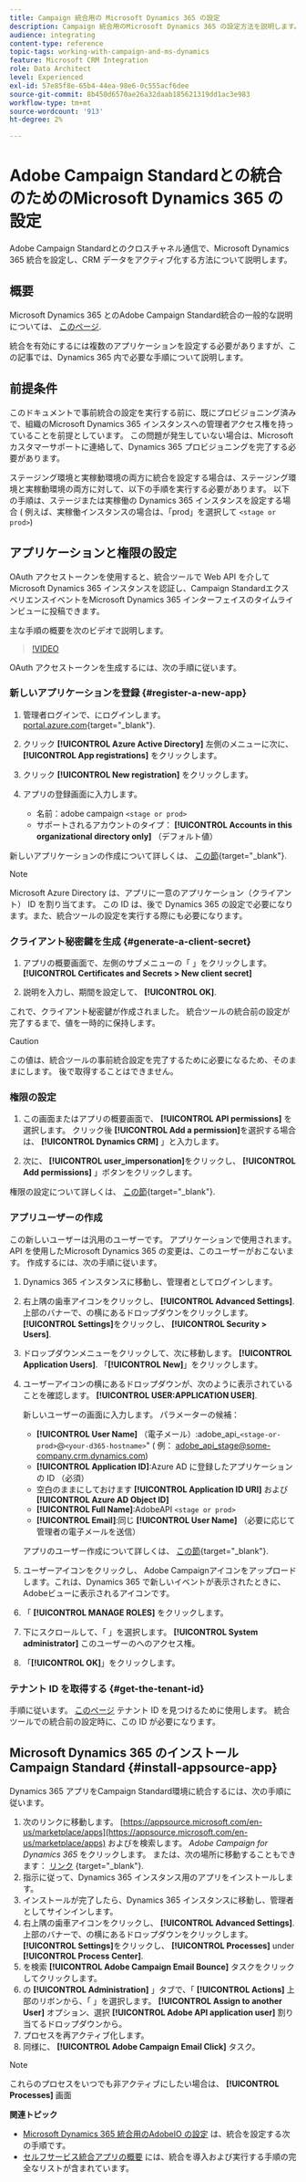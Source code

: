 ```yaml
---
title: Campaign 統合用の Microsoft Dynamics 365 の設定
description: Campaign 統合用のMicrosoft Dynamics 365 の設定方法を説明します。
audience: integrating
content-type: reference
topic-tags: working-with-campaign-and-ms-dynamics
feature: Microsoft CRM Integration
role: Data Architect
level: Experienced
exl-id: 57e85f8e-65b4-44ea-98e6-0c555acf6dee
source-git-commit: 8b450d6570ae26a32daab185621319dd1ac3e983
workflow-type: tm+mt
source-wordcount: '913'
ht-degree: 2%

---
```


# Adobe Campaign Standardとの統合のためのMicrosoft Dynamics 365 の設定

Adobe Campaign Standardとのクロスチャネル通信で、Microsoft Dynamics 365 統合を設定し、CRM データをアクティブ化する方法について説明します。

## 概要

Microsoft Dynamics 365 とのAdobe Campaign Standard統合の一般的な説明については、 [このページ](../../integrating/using/d365-acs-get-started.md).

統合を有効にするには複数のアプリケーションを設定する必要がありますが、この記事では、Dynamics 365 内で必要な手順について説明します。

## 前提条件

このドキュメントで事前統合の設定を実行する前に、既にプロビジョニング済みで、組織のMicrosoft Dynamics 365 インスタンスへの管理者アクセス権を持っていることを前提としています。  この問題が発生していない場合は、Microsoftカスタマーサポートに連絡して、Dynamics 365 プロビジョニングを完了する必要があります。

ステージング環境と実稼動環境の両方に統合を設定する場合は、ステージング環境と実稼動環境の両方に対して、以下の手順を実行する必要があります。 以下の手順は、ステージまたは実稼働の Dynamics 365 インスタンスを設定する場合 ( 例えば、実稼働インスタンスの場合は、「prod」を選択して `<stage or prod>`)

## アプリケーションと権限の設定

OAuth アクセストークンを使用すると、統合ツールで Web API を介してMicrosoft Dynamics 365 インスタンスを認証し、Campaign StandardエクスペリエンスイベントをMicrosoft Dynamics 365 インターフェイスのタイムラインビューに投稿できます。

主な手順の概要を次のビデオで説明します。

>[!VIDEO](https://video.tv.adobe.com/v/27637)

OAuth アクセストークンを生成するには、次の手順に従います。

### 新しいアプリケーションを登録 {#register-a-new-app}

1. 管理者ログインで、にログインします。 [portal.azure.com](https://portal.azure.com){target="_blank"}.

1. クリック **[!UICONTROL Azure Active Directory]** 左側のメニューに次に、 **[!UICONTROL App registrations]** をクリックします。

1. クリック **[!UICONTROL New registration]** をクリックします。

1. アプリの登録画面に入力します。

   * 名前：adobe campaign `<stage or prod>`
   * サポートされるアカウントのタイプ： **[!UICONTROL Accounts in this organizational directory only]** （デフォルト値）

新しいアプリケーションの作成について詳しくは、 [この節](https://docs.microsoft.com/ja-jp/azure/active-directory/develop/quickstart-register-app){target="_blank"}.

>[!NOTE]
>
>Microsoft Azure Directory は、アプリに一意のアプリケーション（クライアント） ID を割り当てます。 この ID は、後で Dynamics 365 の設定で必要になります。また、統合ツールの設定を実行する際にも必要になります。

### クライアント秘密鍵を生成 {#generate-a-client-secret}

1. アプリの概要画面で、左側のサブメニューの「 」をクリックします。 **[!UICONTROL Certificates and Secrets > New client secret]**

1. 説明を入力し、期間を設定して、 **[!UICONTROL OK]**.

これで、クライアント秘密鍵が作成されました。 統合ツールの統合前の設定が完了するまで、値を一時的に保持します。

>[!CAUTION]
>
>この値は、統合ツールの事前統合設定を完了するために必要になるため、そのままにします。 後で取得することはできません。


### 権限の設定

1. この画面またはアプリの概要画面で、 **[!UICONTROL API permissions]** を選択します。  クリック後 **[!UICONTROL Add a permission]**&#x200B;を選択する場合は、 **[!UICONTROL Dynamics CRM]** 」と入力します。

1. 次に、 **[!UICONTROL user_impersonation]**&#x200B;をクリックし、 **[!UICONTROL Add permissions]** 」ボタンをクリックします。

権限の設定について詳しくは、 [この節](https://docs.microsoft.com/en-us/azure/active-directory/develop/quickstart-configure-app-access-web-apis#add-permissions-to-access-web-apis){target="_blank"}.

### アプリユーザーの作成

この新しいユーザーは汎用のユーザーです。 アプリケーションで使用されます。API を使用したMicrosoft Dynamics 365 の変更は、このユーザーがおこないます。 作成するには、次の手順に従います。

1. Dynamics 365 インスタンスに移動し、管理者としてログインします。

1. 右上隅の歯車アイコンをクリックし、 **[!UICONTROL Advanced Settings]**. 上部のバナーで、の横にあるドロップダウンをクリックします。 **[!UICONTROL Settings]**&#x200B;をクリックし、 **[!UICONTROL Security > Users]**.

1. ドロップダウンメニューをクリックして、次に移動します。 **[!UICONTROL Application Users]**. 「**[!UICONTROL New]**」をクリックします。

1. ユーザーアイコンの横にあるドロップダウンが、次のように表示されていることを確認します。 **[!UICONTROL USER:APPLICATION USER]**.

   新しいユーザーの画面に入力します。  パラメーターの候補：

   * **[!UICONTROL User Name]** （電子メール）:adobe_api_`<stage-or-prod>`@`<your-d365-hostname>`&quot; ( 例： adobe_api_stage@some-company.crm.dynamics.com)
   * **[!UICONTROL Application ID]**:Azure AD に登録したアプリケーションの ID （必須）
   * 空白のままにしておけます **[!UICONTROL Application ID URI]** および **[!UICONTROL Azure AD Object ID]**
   * **[!UICONTROL Full Name]**:AdobeAPI `<stage or prod>`
   * **[!UICONTROL Email]**:同じ **[!UICONTROL User Name]** （必要に応じて管理者の電子メールを送信）

   アプリのユーザー作成について詳しくは、 [この節](https://docs.microsoft.com/en-gb/power-platform/admin/create-users-assign-online-security-roles#create-an-application-user){target="_blank"}.

1. ユーザーアイコンをクリックし、 Adobe Campaignアイコンをアップロードします。これは、Dynamics 365 で新しいイベントが表示されたときに、Adobeビューに表示されるアイコンです。

1. 「 **[!UICONTROL MANAGE ROLES]** をクリックします。

1. 下にスクロールして、「 」を選択します。 **[!UICONTROL System administrator]** このユーザーのへのアクセス権。

1. 「**[!UICONTROL OK]**」をクリックします。

### テナント ID を取得する {#get-the-tenant-id}

手順に従います。 [このページ](https://docs.microsoft.com/en-us/onedrive/find-your-office-365-tenant-id) テナント ID を見つけるために使用します。  統合ツールでの統合前の設定時に、この ID が必要になります。

## Microsoft Dynamics 365 のインストールCampaign Standard {#install-appsource-app}

Dynamics 365 アプリをCampaign Standard環境に統合するには、次の手順に従います。

1. 次のリンクに移動します。 [https://appsource.microsoft.com/en-us/marketplace/apps](https://appsource.microsoft.com/en-us/marketplace/apps) およびを検索します。 _Adobe Campaign for Dynamics 365_ をクリックします。
または、次の場所に移動することもできます： [リンク](https://appsource.microsoft.com/en-us/product/dynamics-365/adobecampaign.re4snj-a4n7-5t6y-a14br-d5d1b?flightCodes=adobesignhide&amp;tab=Overview)
{target="_blank"}.
1. 指示に従って、Dynamics 365 インスタンス用のアプリをインストールします。
1. インストールが完了したら、Dynamics 365 インスタンスに移動し、管理者としてサインインします。
1. 右上隅の歯車アイコンをクリックし、 **[!UICONTROL Advanced Settings]**. 上部のバナーで、の横にあるドロップダウンをクリックします。 **[!UICONTROL Settings]**&#x200B;をクリックし、 **[!UICONTROL Processes]** under **[!UICONTROL Process Center]**.
1. を検索 **[!UICONTROL Adobe Campaign Email Bounce]** タスクをクリックしてクリックします。
1. の **[!UICONTROL Administration]** 」タブで、「 **[!UICONTROL Actions]** 上部のリボンから、「 」を選択します。 **[!UICONTROL Assign to another User]** オプション、選択 **[!UICONTROL Adobe API application user]** 割り当てるドロップダウンから。
1. プロセスを再アクティブ化します。
1. 同様に、 **[!UICONTROL Adobe Campaign Email Click]** タスク。

>[!NOTE]
>
>これらのプロセスをいつでも非アクティブにしたい場合は、 **[!UICONTROL Processes]** 画面

**関連トピック**

* [Microsoft Dynamics 365 統合用のAdobeIO の設定](../../integrating/using/d365-acs-configure-adobe-io.md) は、統合を設定する次の手順です。
* [セルフサービス統合アプリの概要](../../integrating/using/d365-acs-self-service-app-quick-start-guide.md) には、統合を導入および実行する手順の完全なリストが含まれています。
